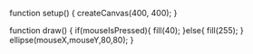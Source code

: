 function setup() {
  createCanvas(400, 400);
}

function draw() {
  if(mouseIsPressed){
fill(40);
}else{
fill(255);
}
  ellipse(mouseX,mouseY,80,80);
}